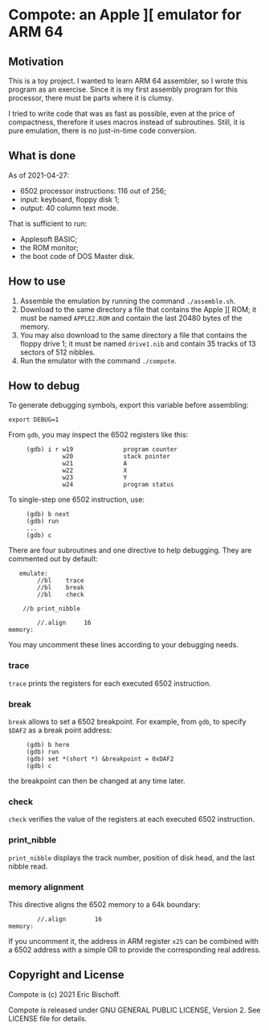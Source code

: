 # Compote: an Apple ][ emulator for ARM 64

## Motivation

This is a toy project. I wanted to learn ARM 64 assembler, so I wrote this
program as an exercise. Since it is my first assembly program for this
processor, there must be parts where it is clumsy.

I tried to write code that was as fast as possible, even at the price of
compactness, therefore it uses macros instead of subroutines. Still, it is
pure emulation, there is no just-in-time code conversion.


## What is done

As of 2021-04-27:

* 6502 processor instructions: 116 out of 256;
* input: keyboard, floppy disk 1;
* output: 40 column text mode.

That is sufficient to run:
* Applesoft BASIC;
* the ROM monitor;
* the boot code of DOS Master disk.


## How to use

1. Assemble the emulation by running the command `./assemble.sh`.
2. Download to the same directory a file that contains the
   Apple ][ ROM; it must be named `APPLE2.ROM` and contain the
   last 20480 bytes of the memory.
3. You may also download to the same directory a file that contains
   the floppy drive 1; it must be named `drive1.nib` and contain
   35 tracks of 13 sectors of 512 nibbles.
4. Run the emulator with the command `./compote`.


## How to debug

To generate debugging symbols, export this variable before assembling:
```
export DEBUG=1
```

From `gdb`, you may inspect the 6502 registers like this:
```
     (gdb) i r w19              program counter
               w20              stack pointer
               w21              A
               w22              X
               w23              Y
               w24              program status
```

To single-step one 6502 instruction, use:
```
     (gdb) b next
     (gdb) run
     ...
     (gdb) c
```

There are four subroutines and one directive to help debugging.
They are commented out by default:
```
   emulate:
        //bl    trace
        //bl    break
        //bl    check

	//b	print_nibble

        //.align     16
memory:
```

You may uncomment these lines according to your debugging needs.

### trace

`trace` prints the registers for each executed 6502 instruction.

### break

`break` allows to set a 6502 breakpoint. For example, from `gdb`, to specify
`$DAF2` as a break point address:
```
     (gdb) b here
     (gdb) run
     (gdb) set *(short *) &breakpoint = 0xDAF2
     (gdb) c
```
the breakpoint can then be changed at any time later.

### check

`check` verifies the value of the registers at each executed 6502 instruction.

### print_nibble

`print_nibble` displays the track number, position of disk head, and the last nibble read.

### memory alignment

This directive aligns the 6502 memory to a 64k boundary:
```
        //.align        16
memory:
```

If you uncomment it, the address in ARM register `x25` can be combined with a
6502 address with a simple OR to provide the corresponding real address.


## Copyright and License

Compote is (c) 2021 Eric Bischoff.

Compote is released under GNU GENERAL PUBLIC LICENSE, Version 2.
See LICENSE file for details.
